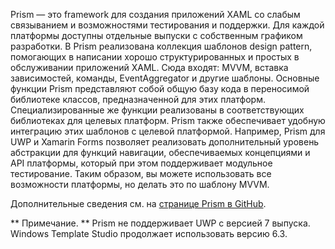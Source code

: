 ﻿Prism — это framework для создания приложений XAML со слабым связыванием и возможностями тестирования и поддержки. Для каждой платформы доступны отдельные выпуски с собственным графиком разработки. В Prism реализована коллекция шаблонов design pattern, помогающих в написании хорошо структурированных и простых в обслуживании приложений XAML. Сюда входят: MVVM, вставка зависимостей, команды, EventAggregator и другие шаблоны. Основные функции Prism представляют собой общую базу кода в переносимой библиотеке классов, предназначенной для этих платформ. Специализированные же функции реализованы в соответствующих библиотеках для целевых платформ. Prism также обеспечивает удобную интеграцию этих шаблонов с целевой платформой. Например, Prism для UWP и Xamarin Forms позволяет реализовать дополнительный уровень абстракции для функций навигации, обеспечиваемых концепциями и API платформы, который при этом поддерживает модульное тестирование. Таким образом, вы можете использовать все возможности платформы, но делать это по шаблону MVVM.

Дополнительные сведения см. на [странице Prism в GitHub](https://github.com/PrismLibrary/Prism).

** Примечание. ** Prism не поддерживает UWP с версией 7 выпуска. Windows Template Studio продолжает использовать версию 6.3.

